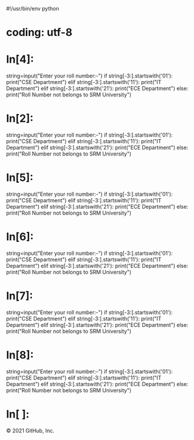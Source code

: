 #!/usr/bin/env python
# coding: utf-8

# In[4]:


string=input("Enter your roll number:-")
if string[-3:].startswith('01'):
    print("CSE Department")
elif string[-3:].startswith('11'):
    print("IT Department")
elif string[-3:].startswith('21'):
    print("ECE Department")
else:
    print("Roll Number not belongs to SRM University")


# In[2]:


string=input("Enter your roll number:-")
if string[-3:].startswith('01'):
    print("CSE Department")
elif string[-3:].startswith('11'):
    print("IT Department")
elif string[-3:].startswith('21'):
    print("ECE Department")
else:
    print("Roll Number not belongs to SRM University")


# In[5]:


string=input("Enter your roll number:-")
if string[-3:].startswith('01'):
    print("CSE Department")
elif string[-3:].startswith('11'):
    print("IT Department")
elif string[-3:].startswith('21'):
    print("ECE Department")
else:
    print("Roll Number not belongs to SRM University")


# In[6]:


string=input("Enter your roll number:-")
if string[-3:].startswith('01'):
    print("CSE Department")
elif string[-3:].startswith('11'):
    print("IT Department")
elif string[-3:].startswith('21'):
    print("ECE Department")
else:
    print("Roll Number not belongs to SRM University")


# In[7]:


string=input("Enter your roll number:-")
if string[-3:].startswith('01'):
    print("CSE Department")
elif string[-3:].startswith('11'):
    print("IT Department")
elif string[-3:].startswith('21'):
    print("ECE Department")
else:
    print("Roll Number not belongs to SRM University")


# In[8]:


string=input("Enter your roll number:-")
if string[-3:].startswith('01'):
    print("CSE Department")
elif string[-3:].startswith('11'):
    print("IT Department")
elif string[-3:].startswith('21'):
    print("ECE Department")
else:
    print("Roll Number not belongs to SRM University")


# In[ ]:



© 2021 GitHub, Inc.
